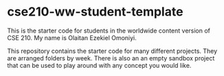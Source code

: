 # cse210-ww-student-template
This is the starter code for students in the worldwide content version of CSE 210. My name is Olaitan Ezekiel Omoniyi.

This repository contains the starter code for many different projects. They are arranged folders by week. There is also an an empty sandbox project that can be used to play around with any concept you would like.
